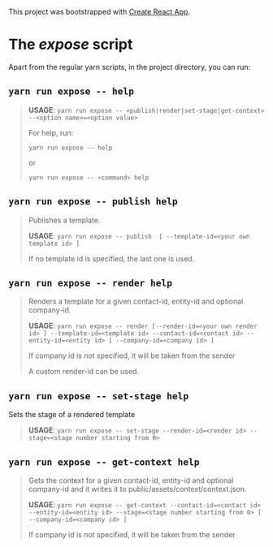 This project was bootstrapped with [Create React App](https://github.com/facebook/create-react-app).

# The _expose_ script

Apart from the regular yarn scripts, in the project directory, you can run:

## `yarn run expose -- help`
>
>__USAGE__:
>`yarn run expose -- <publish|render|set-stage|get-context>  --<option name>=<option value>`
>
>For help, run:
>
>`yarn run expose -- help`
>
>or
>
>`yarn run expose -- <command> help`
>
## `yarn run expose -- publish help`
>
>Publishes a template.
>
>__USAGE__:
>`yarn run expose -- publish  [ --template-id=<your own template id> ]`
>
>If no template id is specified, the last one is used.
>
## `yarn run expose -- render help`
>
>Renders a template for a given contact-id, entity-id and optional company-id.
>
>__USAGE__:
>`yarn run expose -- render [--render-id=<your own render id> ] --template-id=<template id> --contact-id=<contact id> --entity-id=<entity id> [ --company-id=<company id> ]`
>
>If company id is not specified, it will be taken from the sender
>
>A custom render-id can be used.
>
## `yarn run expose -- set-stage help`
>
Sets the stage of a rendered template
>
>__USAGE__:
>`yarn run expose -- set-stage --render-id=<render id> --stage=<stage number starting from 0>`
>
## `yarn run expose -- get-context help`
>
>Gets the context for a given contact-id, entity-id and optional company-id and it writes it to public/assets/context/context.json.
>
>__USAGE__:
>`yarn run expose -- get-context --contact-id=<contact id> --entity-id=<entity id> --stage=<stage number starting from 0> [ --company-id=<company id> ]`
>
>If company id is not specified, it will be taken from the sender

